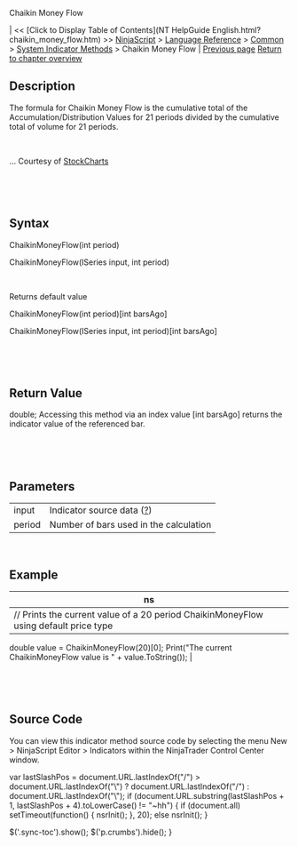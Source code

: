 ﻿










 


Chaikin Money Flow







| &lt;&lt; [Click to Display Table of Contents](NT HelpGuide English.html?chaikin_money_flow.htm) &gt;&gt;
 [NinjaScript](ninjascript.htm) &gt; [Language Reference](language_reference_wip.htm) &gt; [Common](common.htm) &gt; [System Indicator Methods](indicators.htm) &gt;
Chaikin Money Flow | [Previous page](candlestickpattern.htm)
[Return to chapter overview](indicators.htm)










Description
-----------


The formula for Chaikin Money Flow is the cumulative total of the Accumulation/Distribution Values for 21 periods divided by the cumulative total of volume for 21 periods. 


 


... Courtesy of [StockCharts](http://stockcharts.com/education/IndicatorAnalysis/indic_ChaikinMoneyFlow1.html)


 


 


Syntax
------


ChaikinMoneyFlow(int period)  

ChaikinMoneyFlow(ISeries<double> input, int period)


 


Returns default value  

ChaikinMoneyFlow(int period)[int barsAgo]  

ChaikinMoneyFlow(ISeries<double> input, int period)[int barsAgo]


 


 


Return Value
------------


double; Accessing this method via an index value [int barsAgo] returns the indicator value of the referenced bar.


 


 


Parameters
----------




|  |  |
| --- | --- |
| input | Indicator source data ([?](valid_input_data_for_indicator.htm)) |
| period | Number of bars used in the calculation |



 



Example
-------




| ns |
| --- |
| // Prints the current value of a 20 period ChaikinMoneyFlow using default price type
double value = ChaikinMoneyFlow(20)[0];
Print("The current ChaikinMoneyFlow value is " + value.ToString()); |



 


 


Source Code
-----------


You can view this indicator method source code by selecting the menu New &gt; NinjaScript Editor &gt; Indicators within the NinjaTrader Control Center window.





 
 var lastSlashPos = document.URL.lastIndexOf("/") &gt; document.URL.lastIndexOf("\\") ? document.URL.lastIndexOf("/") : document.URL.lastIndexOf("\\");
 if (document.URL.substring(lastSlashPos + 1, lastSlashPos + 4).toLowerCase() != "~hh") {
 if (document.all) setTimeout(function() {
 nsrInit();
 }, 20);
 else nsrInit();
 }
 
 
 $('.sync-toc').show();
 $('p.crumbs').hide();
 }
 
 
 



</double></double>
